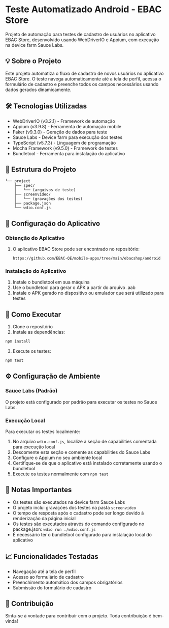 # Teste Automatizado Android - EBAC Store

Projeto de automação para testes de cadastro de usuários no aplicativo EBAC Store, desenvolvido usando WebDriverIO e Appium, com execução na device farm Sauce Labs.

## 💡 Sobre o Projeto

Este projeto automatiza o fluxo de cadastro de novos usuários no aplicativo EBAC Store. O teste navega automaticamente até a tela de perfil, acessa o formulário de cadastro e preenche todos os campos necessários usando dados gerados dinamicamente.

## 🛠️ Tecnologias Utilizadas

- WebDriverIO (v3.2.1) - Framework de automação
- Appium (v3.9.8) - Ferramenta de automação mobile
- Faker (v9.3.0) - Geração de dados para teste
- Sauce Labs - Device farm para execução dos testes
- TypeScript (v5.7.3) - Linguagem de programação
- Mocha Framework (v9.5.0) - Framework de testes
- Bundletool - Ferramenta para instalação do aplicativo

## 📁 Estrutura do Projeto

```
└── project
    ├── spec/
    │   └── (arquivos de teste)
    ├── screenvideo/
    │   └── (gravações dos testes)
    ├── package.json
    └── wdio.conf.js
```

## 📱 Configuração do Aplicativo

### Obtenção do Aplicativo
1. O aplicativo EBAC Store pode ser encontrado no repositório:
   ```
   https://github.com/EBAC-QE/mobile-apps/tree/main/ebacshop/android
   ```

### Instalação do Aplicativo
1. Instale o bundletool em sua máquina
2. Use o bundletool para gerar o APK a partir do arquivo .aab
3. Instale o APK gerado no dispositivo ou emulador que será utilizado para testes

## 🚀 Como Executar

1. Clone o repositório
2. Instale as dependências:
```bash
npm install
```
3. Execute os testes:
```bash
npm test
```

## ⚙️ Configuração de Ambiente

### Sauce Labs (Padrão)
O projeto está configurado por padrão para executar os testes no Sauce Labs.

### Execução Local
Para executar os testes localmente:
1. No arquivo `wdio.conf.js`, localize a seção de capabilities comentada para execução local
2. Descomente esta seção e comente as capabilities do Sauce Labs
3. Configure o Appium no seu ambiente local
4. Certifique-se de que o aplicativo está instalado corretamente usando o bundletool
5. Execute os testes normalmente com `npm test`

## 📝 Notas Importantes

- Os testes são executados na device farm Sauce Labs
- O projeto inclui gravações dos testes na pasta `screenvideo`
- O tempo de resposta após o cadastro pode ser longo devido à renderização da página inicial
- Os testes são executados através do comando configurado no package.json: `wdio run ./wdio.conf.js`
- É necessário ter o bundletool configurado para instalação local do aplicativo

## 📈 Funcionalidades Testadas

- Navegação até a tela de perfil
- Acesso ao formulário de cadastro
- Preenchimento automático dos campos obrigatórios
- Submissão do formulário de cadastro

## 🤝 Contribuição

Sinta-se à vontade para contribuir com o projeto. Toda contribuição é bem-vinda!

